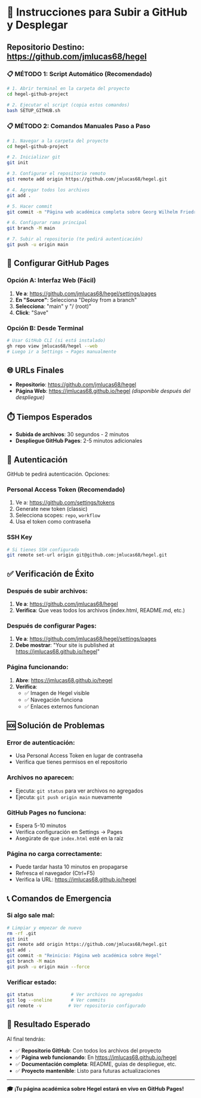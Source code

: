 # 🚀 Instrucciones para Subir a GitHub y Desplegar

## Repositorio Destino: https://github.com/jmlucas68/hegel

### 📋 MÉTODO 1: Script Automático (Recomendado)

```bash
# 1. Abrir terminal en la carpeta del proyecto
cd hegel-github-project

# 2. Ejecutar el script (copia estos comandos)
bash SETUP_GITHUB.sh
```

### 📋 MÉTODO 2: Comandos Manuales Paso a Paso

```bash
# 1. Navegar a la carpeta del proyecto
cd hegel-github-project

# 2. Inicializar git
git init

# 3. Configurar el repositorio remoto
git remote add origin https://github.com/jmlucas68/hegel.git

# 4. Agregar todos los archivos
git add .

# 5. Hacer commit
git commit -m "Página web académica completa sobre Georg Wilhelm Friedrich Hegel"

# 6. Configurar rama principal
git branch -M main

# 7. Subir al repositorio (te pedirá autenticación)
git push -u origin main
```

## 🔧 Configurar GitHub Pages

### Opción A: Interfaz Web (Fácil)
1. **Ve a**: https://github.com/jmlucas68/hegel/settings/pages
2. **En "Source"**: Selecciona "Deploy from a branch"
3. **Selecciona**: "main" y "/ (root)"
4. **Click**: "Save"

### Opción B: Desde Terminal
```bash
# Usar GitHub CLI (si está instalado)
gh repo view jmlucas68/hegel --web
# Luego ir a Settings → Pages manualmente
```

## 🌐 URLs Finales

- **Repositorio**: https://github.com/jmlucas68/hegel
- **Página Web**: https://jmlucas68.github.io/hegel *(disponible después del despliegue)*

## ⏱️ Tiempos Esperados

- **Subida de archivos**: 30 segundos - 2 minutos
- **Despliegue GitHub Pages**: 2-5 minutos adicionales

## 🔐 Autenticación

GitHub te pedirá autenticación. Opciones:

### Personal Access Token (Recomendado)
1. Ve a: https://github.com/settings/tokens
2. Generate new token (classic)
3. Selecciona scopes: `repo`, `workflow`
4. Usa el token como contraseña

### SSH Key
```bash
# Si tienes SSH configurado
git remote set-url origin git@github.com:jmlucas68/hegel.git
```

## ✅ Verificación de Éxito

### Después de subir archivos:
1. **Ve a**: https://github.com/jmlucas68/hegel
2. **Verifica**: Que veas todos los archivos (index.html, README.md, etc.)

### Después de configurar Pages:
1. **Ve a**: https://github.com/jmlucas68/hegel/settings/pages
2. **Debe mostrar**: "Your site is published at https://jmlucas68.github.io/hegel"

### Página funcionando:
1. **Abre**: https://jmlucas68.github.io/hegel
2. **Verifica**: 
   - ✅ Imagen de Hegel visible
   - ✅ Navegación funciona
   - ✅ Enlaces externos funcionan

## 🆘 Solución de Problemas

### Error de autenticación:
- Usa Personal Access Token en lugar de contraseña
- Verifica que tienes permisos en el repositorio

### Archivos no aparecen:
- Ejecuta: `git status` para ver archivos no agregados
- Ejecuta: `git push origin main` nuevamente

### GitHub Pages no funciona:
- Espera 5-10 minutos
- Verifica configuración en Settings → Pages
- Asegúrate de que `index.html` esté en la raíz

### Página no carga correctamente:
- Puede tardar hasta 10 minutos en propagarse
- Refresca el navegador (Ctrl+F5)
- Verifica la URL: https://jmlucas68.github.io/hegel

## 📞 Comandos de Emergencia

### Si algo sale mal:
```bash
# Limpiar y empezar de nuevo
rm -rf .git
git init
git remote add origin https://github.com/jmlucas68/hegel.git
git add .
git commit -m "Reinicio: Página web académica sobre Hegel"
git branch -M main
git push -u origin main --force
```

### Verificar estado:
```bash
git status              # Ver archivos no agregados
git log --oneline       # Ver commits
git remote -v          # Ver repositorio configurado
```

## 🎯 Resultado Esperado

Al final tendrás:
- ✅ **Repositorio GitHub**: Con todos los archivos del proyecto
- ✅ **Página web funcionando**: En https://jmlucas68.github.io/hegel
- ✅ **Documentación completa**: README, guías de despliegue, etc.
- ✅ **Proyecto mantenible**: Listo para futuras actualizaciones

---

**🎓 ¡Tu página académica sobre Hegel estará en vivo en GitHub Pages!**
